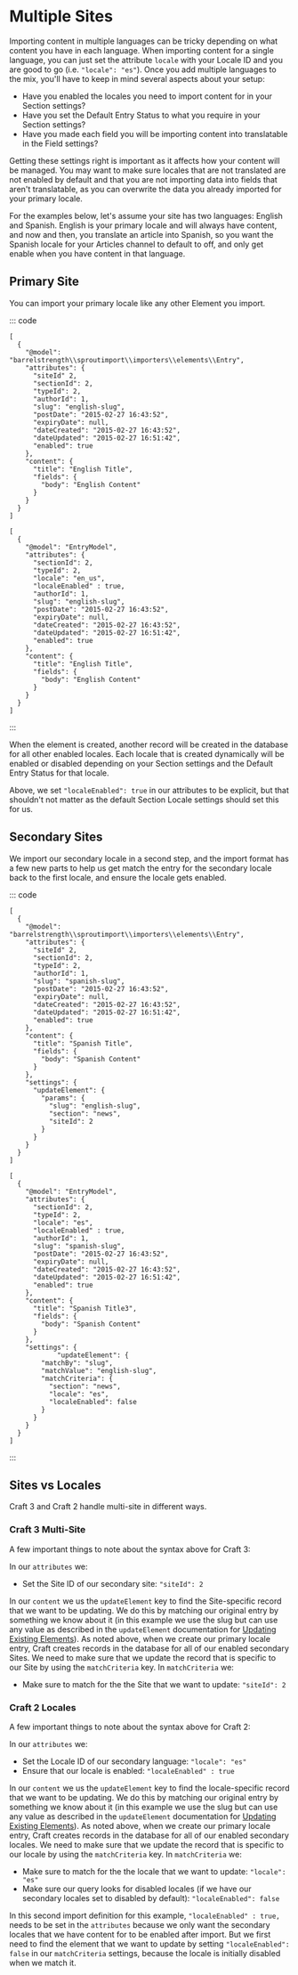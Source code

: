 # Multiple Sites

Importing content in multiple languages can be tricky depending on what content you have in each language. When importing content for a single language, you can just set the attribute `locale` with your Locale ID and you are good to go (i.e. `"locale": "es"`). Once you add multiple languages to the mix, you'll have to keep in mind several aspects about your setup:

- Have you enabled the locales you need to import content for in your Section settings?
- Have you set the Default Entry Status to what you require in your Section settings?
- Have you made each field you will be importing content into translatable in the Field settings?

Getting these settings right is important as it affects how your content will be managed. You may want to make sure locales that are not translated are not enabled by default and that you are not importing data into fields that aren't translatable, as you can overwrite the data you already imported for your primary locale.

For the examples below, let's assume your site has two languages: English and Spanish. English is your primary locale and will always have content, and now and then, you translate an article into Spanish, so you want the Spanish locale for your Articles channel to default to off, and only get enable when you have content in that language.

## Primary Site

You can import your primary locale like any other Element you import.

::: code

``` craft3
[
  {
    "@model": "barrelstrength\\sproutimport\\importers\\elements\\Entry",
    "attributes": {
      "siteId" 2,
      "sectionId": 2,
      "typeId": 2,
      "authorId": 1,
      "slug": "english-slug",
      "postDate": "2015-02-27 16:43:52",
      "expiryDate": null,
      "dateCreated": "2015-02-27 16:43:52",
      "dateUpdated": "2015-02-27 16:51:42",
      "enabled": true
    },
    "content": {
      "title": "English Title",
      "fields": {
        "body": "English Content"
      }
    }
  }
]
```

``` craft2
[
  {
    "@model": "EntryModel",
    "attributes": {
      "sectionId": 2,
      "typeId": 2,
      "locale": "en_us",
      "localeEnabled" : true,
      "authorId": 1,
      "slug": "english-slug",
      "postDate": "2015-02-27 16:43:52",
      "expiryDate": null,
      "dateCreated": "2015-02-27 16:43:52",
      "dateUpdated": "2015-02-27 16:51:42",
      "enabled": true
    },
    "content": {
      "title": "English Title",
      "fields": {
        "body": "English Content"
      }
    }
  }
]
```

:::

When the element is created, another record will be created in the database for all other enabled locales. Each locale that is created dynamically will be enabled or disabled depending on your Section settings and the Default Entry Status for that locale.

Above, we set `"localeEnabled": true` in our attributes to be explicit, but that shouldn't not matter as the default Section Locale settings should set this for us.

## Secondary Sites

We import our secondary locale in a second step, and the import format has a few new parts to help us get match the entry for the secondary locale back to the first locale, and ensure the locale gets enabled.

::: code

``` craft3
[
  {
    "@model": "barrelstrength\\sproutimport\\importers\\elements\\Entry",
    "attributes": {
      "siteId" 2,
      "sectionId": 2,
      "typeId": 2,
      "authorId": 1,
      "slug": "spanish-slug",
      "postDate": "2015-02-27 16:43:52",
      "expiryDate": null,
      "dateCreated": "2015-02-27 16:43:52",
      "dateUpdated": "2015-02-27 16:51:42",
      "enabled": true
    },
    "content": {
      "title": "Spanish Title",
      "fields": {
        "body": "Spanish Content"
      }
    },
    "settings": {
      "updateElement": {
        "params": {
          "slug": "english-slug",
          "section": "news",
          "siteId": 2
        }
      }
    }
  }
]
```

``` craft2
[
  {
    "@model": "EntryModel",
    "attributes": {
      "sectionId": 2,
      "typeId": 2,
      "locale": "es",
      "localeEnabled" : true,
      "authorId": 1,
      "slug": "spanish-slug",
      "postDate": "2015-02-27 16:43:52",
      "expiryDate": null,
      "dateCreated": "2015-02-27 16:43:52",
      "dateUpdated": "2015-02-27 16:51:42",
      "enabled": true
    },
    "content": {
      "title": "Spanish Title3",
      "fields": {
        "body": "Spanish Content"
      }
    },
    "settings": {
			"updateElement": {
        "matchBy": "slug",
        "matchValue": "english-slug",
        "matchCriteria": {
          "section": "news",
          "locale": "es",
          "localeEnabled": false
        }
      }
    }
  }
]
```

:::

## Sites vs Locales

Craft 3 and Craft 2 handle multi-site in different ways.

### Craft 3 Multi-Site

A few important things to note about the syntax above for Craft 3:

In our `attributes` we:

- Set the Site ID of our secondary site: `"siteId": 2`

In our `content` we us the `updateElement` key to find the Site-specific record that we want to be updating. We do this by matching our original entry by something we know about it (in this example we use the slug but can use any value as described in the `updateElement` documentation for [Updating Existing Elements](./update-existing-elements.md)). As noted above, when we create our primary locale entry, Craft creates records in the database for all of our enabled secondary Sites. We need to make sure that we update the record that is specific to our Site by using the `matchCriteria` key. In `matchCriteria` we:

- Make sure to match for the the Site that we want to update: `"siteId": 2`

### Craft 2 Locales

A few important things to note about the syntax above for Craft 2:

In our `attributes` we:

- Set the Locale ID of our secondary language: `"locale": "es"`
- Ensure that our locale is enabled: `"localeEnabled" : true`

In our `content` we us the `updateElement` key to find the locale-specific record that we want to be updating. We do this by matching our original entry by something we know about it (in this example we use the slug but can use any value as described in the `updateElement` documentation for [Updating Existing Elements](./update-existing-elements.md)). As noted above, when we create our primary locale entry, Craft creates records in the database for all of our enabled secondary locales. We need to make sure that we update the record that is specific to our locale by using the `matchCriteria` key. In `matchCriteria` we:

- Make sure to match for the the locale that we want to update: `"locale": "es"`
- Make sure our query looks for disabled locales (if we have our secondary locales set to disabled by default): `"localeEnabled": false`

In this second import definition for this example, `"localeEnabled" : true,` needs to be set in the `attributes` because we only want the secondary locales that we have content for to be enabled after import. But we first need to find the element that we want to update by setting `"localeEnabled": false` in our `matchCriteria` settings, because the locale is initially disabled when we match it.
